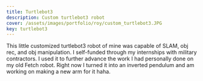 ```yaml
---
title: Turtlebot3
description: Custom turtlebot3 robot
cover: /assets/images/portfolio/roy/custom_turtlebot3.JPG
key: turtlebot3
---
```


This little customized turtlebot3 robot of mine was capable of SLAM, obj rec, and obj manipulation.
I self-funded through my internships with military contractors. I used it to further advance the
work I had personally done on my old Fetch robot. Right now I turned it into an inverted pendulum
and am working on making a new arm for it haha.
